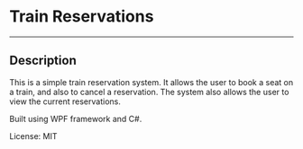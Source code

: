 # Train Reservations

---

## Description

This is a simple train reservation system. It allows the user to book a seat on a train, and also to cancel a reservation. The system also allows the user to view the current reservations.

Built using WPF framework and C#.

License: MIT

